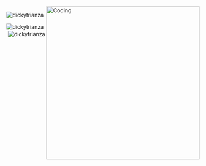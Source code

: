 
<img align="right" alt="Coding" width="400" padding="100px" src="https://giffiles.alphacoders.com/215/215911.gif">

<p align="left"> <img src="https://komarev.com/ghpvc/?username=dickytrianza&label=Profile%20views&color=0e75b6&style=flat" alt="dickytrianza" /> </p>

<p><img align="left" src="https://github-readme-stats.vercel.app/api/top-langs?username=dickytrianza&show_icons=true&locale=en&layout=compact" alt="dickytrianza" /></p>

<p>&nbsp;<img align="center" src="https://github-readme-stats.vercel.app/api?username=dickytrianza&show_icons=true&locale=en" alt="dickytrianza" /></p>
